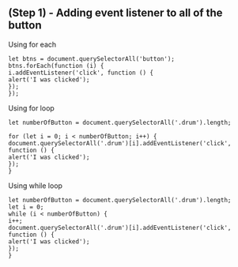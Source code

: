 ## (Step 1) - Adding event listener to all of the button

Using for each

    let btns = document.querySelectorAll('button');
    btns.forEach(function (i) {
    i.addEventListener('click', function () {
    alert('I was clicked');
    });
    });

Using for loop

    let numberOfButton = document.querySelectorAll('.drum').length;

    for (let i = 0; i < numberOfButton; i++) {
    document.querySelectorAll('.drum')[i].addEventListener('click', function () {
    alert('I was clicked');
    });
    }

Using while loop

    let numberOfButton = document.querySelectorAll('.drum').length;
    let i = 0;
    while (i < numberOfButton) {
    i++;
    document.querySelectorAll('.drum')[i].addEventListener('click', function () {
    alert('I was clicked');
    });
    }
